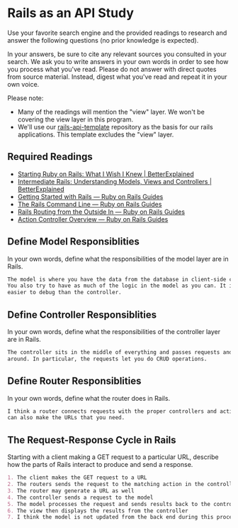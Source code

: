 # Rails as an API Study

Use your favorite search engine and the provided readings to research and answer
the following questions (no prior knowledge is expected).

In your answers, be sure to cite any relevant sources you consulted in your
search. We ask you to write answers in your own words in order to see how you
process what you've read. Please do not answer with direct quotes from source
material. Instead, digest what you've read and repeat it in your own voice.

Please note:

-   Many of the readings will mention the "view" layer. We won't be covering the
    view layer in this program.
-   We'll use our [rails-api-template](/ga-wdi-boston/rails-api-template)
    repository as the basis for our rails applications.
    This template excludes the "view" layer.

## Required Readings

-   [Starting Ruby on Rails: What I Wish I Knew | BetterExplained](http://betterexplained.com/articles/starting-ruby-on-rails-what-i-wish-i-knew/)
-   [Intermediate Rails: Understanding Models, Views and Controllers | BetterExplained](http://betterexplained.com/articles/intermediate-rails-understanding-models-views-and-controllers/)
-   [Getting Started with Rails — Ruby on Rails Guides](http://guides.rubyonrails.org/getting_started.html)
-   [The Rails Command Line — Ruby on Rails Guides](http://guides.rubyonrails.org/command_line.html)
-   [Rails Routing from the Outside In — Ruby on Rails Guides](http://guides.rubyonrails.org/routing.html)
-   [Action Controller Overview — Ruby on Rails Guides](http://guides.rubyonrails.org/action_controller_overview.html)

## Define Model Responsiblities

In your own words, define what the responsibilities of the model layer are in
Rails.

```md
The model is where you have the data from the database in client-side classes.
You also try to have as much of the logic in the model as you can. It is
easier to debug than the controller.
```

## Define Controller Responsiblities

In your own words, define what the responsibilities of the controller layer are
in Rails.

```md
The controller sits in the middle of everything and passes requests and data
around. In particular, the requests let you do CRUD operations.
```

## Define Router Responsiblities

In your own words, define what the router does in Rails.

```md
I think a router connects requests with the proper controllers and actions. It
can also make the URLs that you need.
```

## The Request-Response Cycle in Rails

Starting with a client making a GET request to a particular URL, describe how
the parts of Rails interact to produce and send a response.

```md
1. The client makes the GET request to a URL
2. The routers sends the request to the matching action in the controller
3. The router may generate a URL as well
4. The controller sends a request to the model
5. The model processes the request and sends results back to the controller
6. The view then displays the results from the controller
7. I think the model is not updated from the back end during this process. You would have to refresh it to get up-to-date data.
```

